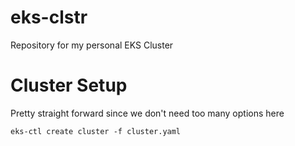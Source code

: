 # eks-clstr

Repository for my personal EKS Cluster

# Cluster Setup

Pretty straight forward since we don't need too many options here

`eks-ctl create cluster -f cluster.yaml`
